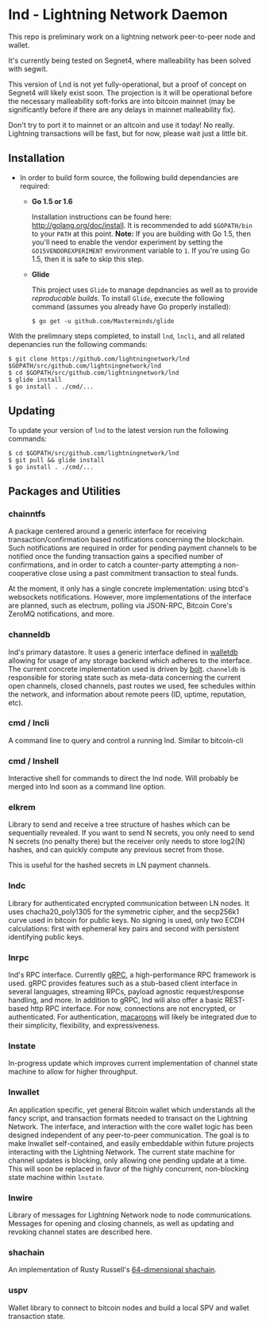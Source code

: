 # lnd - Lightning Network Daemon

This repo is preliminary work on a lightning network peer-to-peer node and wallet.

It's currently being tested on Segnet4, where malleability has been solved with segwit.

This version of Lnd is not yet fully-operational, but a proof of concept on Segnet4 will likely exist soon.  The projection is it will be operational before the necessary malleability soft-forks are into bitcoin mainnet (may be significantly before if there are any delays in mainnet malleability fix).

Don't try to port it to mainnet or an altcoin and use it today!  No really.  Lightning transactions will be fast, but for now, please wait just a little bit.

## Installation

* In order to build form source, the following build dependancies are required: 
  * **Go 1.5 or 1.6**
      
    Installation instructions can be found here: http://golang.org/doc/install. It is recommended to add `$GOPATH/bin` to your `PATH` at this point.
    **Note:** If you are building with Go 1.5, then you'll need to enable the vendor experiment by setting the `GO15VENDOREXPERIMENT` environment variable to `1`. If you're using Go 1.5, then it is safe to skip this step. 
  * **Glide**
    
    This project uses `Glide` to manage depdnancies as well as to provide *reproducable builds*. 
    To install `Glide`, execute the following command (assumes you already have Go properly installed): 
        
      `$ go get -u github.com/Masterminds/glide`

With the prelimnary steps completed, to install `lnd`, `lncli`, and all related depenancies run the following commands: 

```
$ git clone https://github.com/lightningnetwork/lnd $GOPATH/src/github.com/lightningnetwork/lnd
$ cd $GOPATH/src/github.com/lightningnetwork/lnd
$ glide install
$ go install . ./cmd/...
```

## Updating
To update your version of `lnd` to the latest version run the following commands: 
```
$ cd $GOPATH/src/github.com/lightningnetwork/lnd
$ git pull && glide install
$ go install . ./cmd/...
```

## Packages and Utilities

### chainntfs

A package centered around a generic interface for receiving transaction/confirmation based notifications concerning the blockchain. Such notifications are required in order for pending payment channels to be notified once the funding transaction gains a specified number of confirmations, and in order to catch a counter-party attempting a non-cooperative close using a past commitment transaction to steal funds.

At the moment, it only has a single concrete implementation: using btcd's websockets notifications. However, more implementations of the interface are planned, such as electrum, polling via JSON-RPC, Bitcoin Core's ZeroMQ notifications, and more.

### channeldb

lnd's primary datastore. It uses a generic interface defined in [walletdb](https://godoc.org/github.com/btcsuite/btcwallet/walletdb) allowing for usage of any storage backend which adheres to the interface. The current concrete implementation used is driven by [bolt](https://github.com/boltdb/bolt). `channeldb` is responsible for storing state such as meta-data concerning the current open channels, closed channels, past routes we used, fee schedules within the network, and information about remote peers (ID, uptime, reputation, etc).

### cmd / lncli
A command line to query and control a running lnd.  Similar to bitcoin-cli

### cmd / lnshell
Interactive shell for commands to direct the lnd node.  Will probably be merged into lnd soon as a command line option.

### elkrem
Library to send and receive a tree structure of hashes which can be sequentially revealed.  If you want to send N secrets, you only need to send N secrets (no penalty there) but the receiver only needs to store log2(N) hashes, and can quickly compute any previous secret from those.

This is useful for the hashed secrets in LN payment channels.

### lndc
Library for authenticated encrypted communication between LN nodes.  It uses chacha20_poly1305 for the symmetric cipher, and the secp256k1 curve used in bitcoin for public keys.  No signing is used, only two ECDH calculations: first with ephemeral key pairs and second with persistent identifying public keys.

### lnrpc

lnd's RPC interface. Currently [gRPC](http://www.grpc.io/), a high-performance RPC framework is used. gRPC provides features such as a stub-based client interface in several languages, streaming RPCs, payload agnostic request/response handling, and more. In addition to gRPC, lnd will also offer a basic REST-based http RPC interface. For now, connections are not encrypted, or authenticated. For authentication, [macaroons](http://research.google.com/pubs/pub41892.html) will likely be integrated due to their simplicity, flexibility, and expressiveness.

### lnstate
In-progress update which improves current implementation of channel state machine to allow for higher throughput.

### lnwallet

An application specific, yet general Bitcoin wallet which understands all the fancy script, and transaction formats needed to transact on the Lightning Network. The interface, and interaction with the core wallet logic has been designed independent of any peer-to-peer communication. The goal is to make lnwallet self-contained, and easily embeddable within future projects interacting with the Lightning Network. The current state machine for channel updates is blocking, only allowing one pending update at a time. This will soon be replaced in favor of the highly concurrent, non-blocking state machine within `lnstate`.

### lnwire
Library of messages for Lightning Network node to node communications.  Messages for opening and closing channels, as well as updating and revoking channel states are described here.

### shachain
An implementation of Rusty Russell's [64-dimensional shachain](https://github.com/rustyrussell/ccan/blob/master/ccan/crypto/shachain/design.txt).

### uspv
Wallet library to connect to bitcoin nodes and build a local SPV and wallet transaction state.
